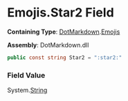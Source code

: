 # Emojis\.Star2 Field

**Containing Type**: [DotMarkdown](../../README.md)\.[Emojis](../README.md)

**Assembly**: DotMarkdown\.dll

```csharp
public const string Star2 = ":star2:"
```

### Field Value

System\.[String](https://docs.microsoft.com/en-us/dotnet/api/system.string)